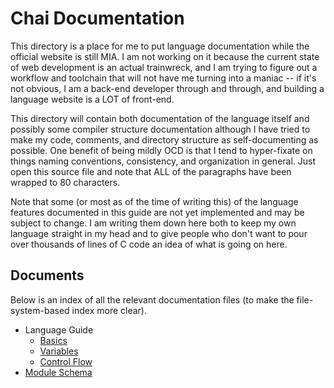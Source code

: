 # Chai Documentation

This directory is a place for me to put language documentation while the
official website is still MIA.  I am not working on it because the current state
of web development is an actual trainwreck, and I am trying to figure out a
workflow and toolchain that will not have me turning into a maniac -- if it's
not obvious, I am a back-end developer through and through, and building a
language website is a LOT of front-end. 

This directory will contain both documentation of the language itself and
possibly some compiler structure documentation although I have tried to make my
code, comments, and directory structure as self-documenting as possible.  One
benefit of being mildly OCD is that I tend to hyper-fixate on things naming
conventions, consistency, and organization in general.  Just open this source
file and note that ALL of the paragraphs have been wrapped to 80 characters.

Note that some (or most as of the time of writing this) of the language features
documented in this guide are not yet implemented and may be subject to change. I
am writing them down here both to keep my own language straight in my head and
to give people who don't want to pour over thousands of lines of C code an idea
of what is going on here.

## Documents

Below is an index of all the relevant documentation files (to make the
file-system-based index more clear).

- Language Guide
  * [Basics](guide/chapter1.md)
  * [Variables](guide/chapter2.md)
  * [Control Flow](guide/chapter3.md)
- [Module Schema](module_schema.md)